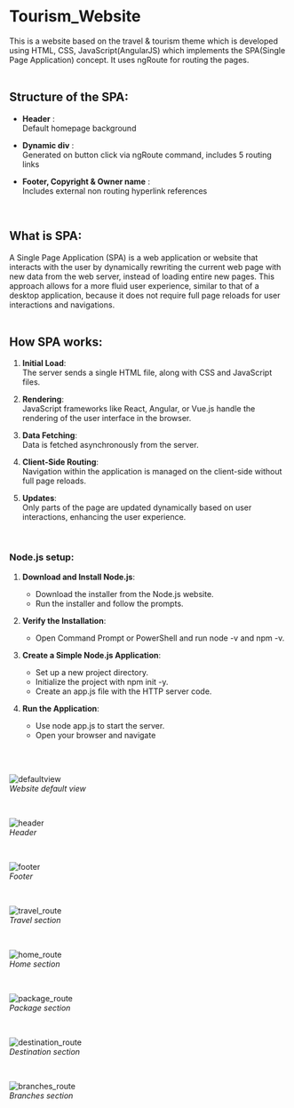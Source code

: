 # Tourism_Website
This is a website based on the travel & tourism theme which is developed using 
HTML, CSS, JavaScript(AngularJS) which implements the SPA(Single Page 
Application) concept. It uses ngRoute for routing the pages.  
<br/>

## Structure of the SPA: 
- **Header** :<br/>
Default homepage background 
 
- **Dynamic div** : <br/>
Generated on button click via ngRoute command, includes 5 routing links
 
- **Footer, Copyright & Owner name**  :  <br/>
Includes external non routing hyperlink references
<br/>

## What is SPA: 
A Single Page Application (SPA) is a web application or website that interacts with the user by dynamically rewriting the current web page with new data from the web server, instead of loading entire new pages. This approach allows for a more fluid user experience, similar to that of a desktop application, because it does not require full page reloads for user interactions and navigations.
<br/><br/>

## How SPA works: 
1. **Initial Load**: <br/>The server sends a single HTML file, along with CSS and JavaScript files.

2. **Rendering**: <br/>JavaScript frameworks like React, Angular, or Vue.js handle the rendering of the user interface in the browser.

3. **Data Fetching**: <br/>Data is fetched asynchronously from the server.

4. **Client-Side Routing**: <br/>Navigation within the application is managed on the client-side without full page reloads.

5. **Updates**: <br/>Only parts of the page are updated dynamically based on user interactions, enhancing the user experience.
<br/>

### Node.js setup:
1. **Download and Install Node.js**:
   - Download the installer from the Node.js website.
   - Run the installer and follow the prompts.

2. **Verify the Installation**:
   - Open Command Prompt or PowerShell and run node -v and npm -v.


3. **Create a Simple Node.js Application**:
   - Set up a new project directory.
   - Initialize the project with npm init -y.
   - Create an app.js file with the HTTP server code.


4. **Run the Application**:
   - Use node app.js to start the server.
   - Open your browser and navigate 

<br/>
<br/>


![defaultview](defaultview.jpg)
<br/>*Website default view*

<br/>

![header](header.jpg)
<br/>*Header*

<br/>

![footer](footer.jpg)
<br/>*Footer*

<br/>

![travel_route](travel_route.jpg)
<br/>*Travel section*

<br/>

![home_route](home_route.jpg)
<br/>*Home section*

<br/>

![package_route](package_route.jpg)
<br/>*Package section*

<br/>

![destination_route](destination_route.jpg)
<br/>*Destination section*

<br/>

![branches_route](branches_route.jpg)
<br/>*Branches section*
